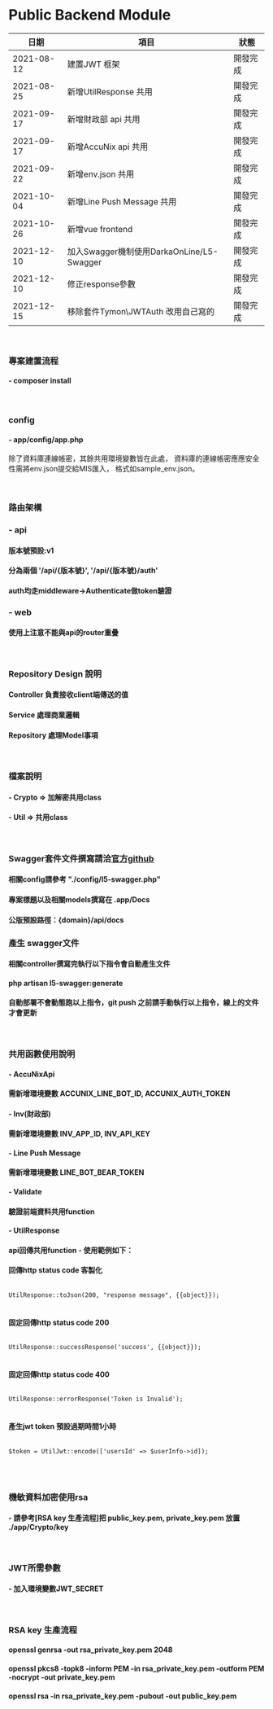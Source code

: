 # Public Backend Module
| 日期        | 項目                      | 狀態    |
| ---------- | ------------------------- | ------ |
| 2021-08-12 | 建置JWT 框架               | 開發完成 |
| 2021-08-25 | 新增UtilResponse 共用      | 開發完成 |
| 2021-09-17 | 新增財政部 api 共用         | 開發完成 |
| 2021-09-17 | 新增AccuNix api 共用       | 開發完成 |
| 2021-09-22 | 新增env.json 共用          | 開發完成 |
| 2021-10-04 | 新增Line Push Message 共用 | 開發完成 |
| 2021-10-26 | 新增vue frontend           | 開發完成 |
| 2021-12-10 | 加入Swagger機制使用DarkaOnLine/L5-Swagger             | 開發完成 |
| 2021-12-10 | 修正response參數            | 開發完成 |
| 2021-12-15 | 移除套件Tymon\JWTAuth 改用自己寫的       | 開發完成 |

<br>

### 專案建置流程
#### - composer install

<br>

### config
#### - app/config/app.php
除了資料庫連線帳密，其餘共用環境變數皆在此處，
資料庫的連線帳密應應安全性需將env.json提交給MIS匯入，
格式如sample_env.json。

<br>

### 路由架構
### - api
#### 版本號預設:v1
#### 分為兩個 '/api/{版本號}', '/api/{版本號}/auth'<br>
#### auth均走middleware->Authenticate做token驗證<br>
### - web
#### 使用上注意不能與api的router重疊

<br>

### Repository Design 說明
#### Controller 負責接收client端傳送的值
#### Service 處理商業邏輯
#### Repository 處理Model事項

<br>

### 檔案說明
#### - Crypto => 加解密共用class
#### - Util => 共用class

<br>

### Swagger套件文件撰寫請洽[官方github](https://github.com/DarkaOnLine/L5-Swagger)
#### 相關config請參考 "./config/l5-swagger.php"
#### 專案標題以及相關models撰寫在 .app/Docs
#### 公版預設路徑：{domain}/api/docs

### 產生 swagger文件
#### 相關controller撰寫完執行以下指令會自動產生文件
#### php artisan l5-swagger:generate
#### 自動部署不會動態跑以上指令，git push 之前請手動執行以上指令，線上的文件才會更新

<br>

### 共用函數使用說明
#### - AccuNixApi
#### 需新增環境變數 ACCUNIX_LINE_BOT_ID, ACCUNIX_AUTH_TOKEN
#### - Inv(財政部)
#### 需新增環境變數 INV_APP_ID, INV_API_KEY
#### - Line Push Message
#### 需新增環境變數 LINE_BOT_BEAR_TOKEN
#### - Validate
#### 驗證前端資料共用function
#### - UtilResponse
#### api回傳共用function - 使用範例如下：
#### 回傳http status code 客製化
<pre>
<code>
UtilResponse::toJson(200, "response message", {{object}});
</code>
</pre>
#### 固定回傳http status code 200
<pre>
<code>
UtilResponse::successResponse('success', {{object}});
</code>
</pre>
#### 固定回傳http status code 400
<pre>
<code>
UtilResponse::errorResponse('Token is Invalid');
</code>
</pre>
#### 產生jwt token 預設過期時間1小時
<pre>
<code>
$token = UtilJwt::encode(['usersId' => $userInfo->id]);
</code>
</pre>

<br>

### 機敏資料加密使用rsa<br>
#### - 請參考[RSA key 生產流程]把 public_key.pem, private_key.pem 放置 ./app/Crypto/key<br>

<br>

### JWT所需參數<br>
#### - 加入環境變數JWT_SECRET

<br>

### RSA key 生產流程
#### openssl genrsa -out rsa_private_key.pem 2048<br>
#### openssl pkcs8 -topk8 -inform PEM -in rsa_private_key.pem -outform PEM -nocrypt -out private_key.pem<br>
#### openssl rsa -in rsa_private_key.pem -pubout -out public_key.pem

<br>

